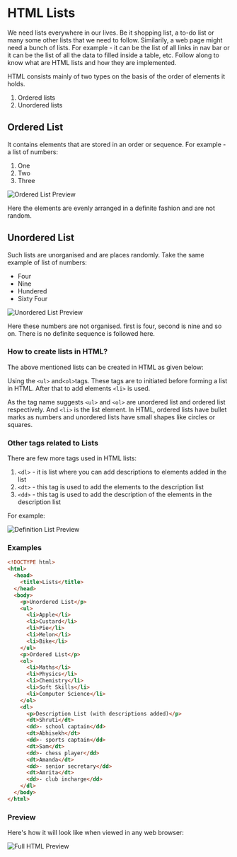 # HTML Lists

We need lists everywhere in our lives. Be it shopping list, a to-do list or many some other lists that we need to follow. Similarily, a web page might need a bunch of lists. For example - it can be the list of all links in nav bar or it can be the list of all the data to filled inside a table, etc. Follow along to know what are HTML lists and how they are implemented.

HTML consists mainly of two types on the basis of the order of elements it holds.

1. Ordered lists
2. Unordered lists

## Ordered List

It contains elements that are stored in an order or sequence. For example - a list of numbers:

1. One
2. Two
3. Three

![Ordered List Preview](https://user-images.githubusercontent.com/71889838/134956168-fe411a6a-bdd5-4f2e-9952-bd1f7c64ebda.png)
  
Here the elements are evenly arranged in a definite fashion and are not random.

## Unordered List

Such lists are unorganised and are places randomly. Take the same example of list of numbers:

- Four
- Nine
- Hundered
- Sixty Four

![Unordered List Preview](https://user-images.githubusercontent.com/71889838/134956431-957eca2f-f396-40f6-abd3-2a123a7f5a6e.png)

Here these numbers are not organised. first is four, second is nine and so on. There is no definite sequence is followed here.

### How to create lists in HTML?

The above mentioned lists can be created in HTML as given below:

Using the `<ul>` and` <ol> `tags. These tags are to initiated before forming a list in HTML. After that to add elements `<li>` is used.

As the tag name suggests `<ul>` and `<ol>` are unordered list and ordered list respectively. And `<li>` is the list element. In HTML, ordered lists have bullet marks as numbers and unordered lists have small shapes like circles or squares.

### Other tags related to Lists

There are few more tags used in HTML lists:

1. `<dl>` - it is list where you can add descriptions to elements added in the list
2. `<dt>` - this tag is used to add the elements to the description list
3. `<dd>` - this tag is used to add the description of the elements in the description list

For example:

![Definition List Preview](https://user-images.githubusercontent.com/71889838/135022483-8847321a-8848-4502-9126-7e8d2eecf420.png)

### Examples

```html
<!DOCTYPE html>
<html>
  <head>
    <title>Lists</title>
  </head>
  <body>
    <p>Unordered List</p>
    <ul>
      <li>Apple</li>
      <li>Custard</li>
      <li>Pie</li>
      <li>Melon</li>
      <li>Bike</li>
    </ul>
    <p>Ordered List</p>
    <ol>
      <li>Maths</li>
      <li>Physics</li>
      <li>Chemistry</li>
      <li>Soft Skills</li>
      <li>Computer Science</li>
    </ol>
    <dl>
      <p>Description List (with descriptions added)</p>
      <dt>Shruti</dt>
      <dd>- school captain</dd>
      <dt>Abhisekh</dt>
      <dd>- sports captain</dd>
      <dt>Sam</dt>
      <dd>- chess player</dd>
      <dt>Amanda</dt>
      <dd>- senior secretary</dd>
      <dt>Amrita</dt>
      <dd>- club incharge</dd>
    </dl>
  </body>
</html>
```

### Preview

Here's how it will look like when viewed in any web browser:

![Full HTML Preview](https://user-images.githubusercontent.com/71889838/135022540-fa9d8f39-f756-4ec8-ba0d-bd2b8f1497fd.png)

